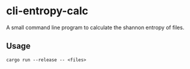 # cli-entropy-calc
A small command line program to calculate the shannon entropy of files.

## Usage
```
cargo run --release -- <files>
```
